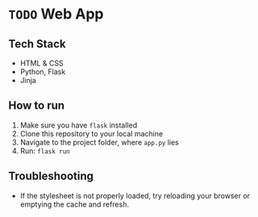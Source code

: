 # `TODO` Web App

## Tech Stack

- HTML & CSS
- Python, Flask
- Jinja

## How to run

1. Make sure you have `flask` installed
2. Clone this repository to your local machine
3. Navigate to the project folder, where `app.py` lies
4. Run: `flask run`

## Troubleshooting

- If the stylesheet is not properly loaded, try reloading your browser or emptying the cache and refresh.


